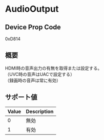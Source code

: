 # AudioOutput

## Device Prop Code

0xD814

## 概要

HDMI時の音声出力の有無を取得または設定する。<BR>
（UVC時の音声はUACで設定する）<BR>
（録画時の音声は常に有効）

## サポート値

| Value | Description |
|:---|:---|
| 0 | 無効 |
| 1 | 有効 |
